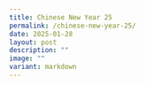 ```yaml
---
title: Chinese New Year 25
permalink: /chinese-new-year-25/
date: 2025-01-28
layout: post
description: ""
image: ""
variant: markdown
---
```

